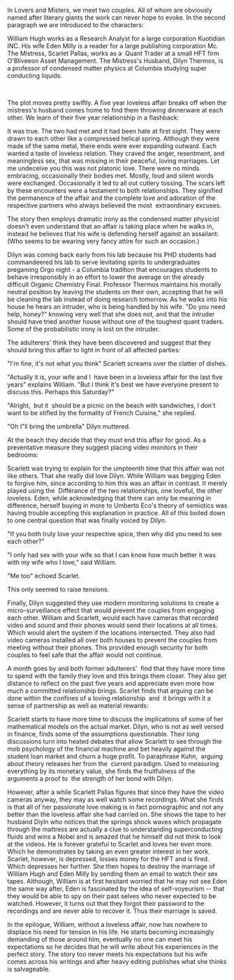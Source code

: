 <span class="c2">In Lovers and Misters, we meet two couples. All of whom are obviously named after literary giants the work can never hope to evoke. In the second paragraph we are introduced to the characters: </span>

<span class="c1"></span>

<span class="c2">William Hugh works as a Research Analyst for a large corporation Kuotidian INC. His wife Eden Milly is a reader for a large publishing corporation Mc. The Mistress, Scarlet Pallas, works as a  Quant Trader at a small HFT firm O'Bliveeon Asset Management. The Mistress's Husband, Dilyn Thermos, is a professor of condensed matter physics at Columbia studying super conducting liquids. </span>

<span class="c1">​</span>

<span class="c2">T</span><span class="c1">he plot moves pretty swiftly. A five year loveless affair breaks off when the </span><span class="c2">mistress's</span><span class="c1"> husband comes home to find them throwing dinnerware at each other. We </span><span class="c2">learn of their </span><span class="c1">five year relationship in a flashbac</span><span class="c2">k</span><span class="c1">:</span>

<span class="c1 c7"></span>

<span class="c2">It was true. The two had met and it had been hate at first sight. They were drawn to each other like a compressed helical spring. Although they were made of the same metal, there ends were ever expanding outward. Each wanted a taste of loveless relation. They craved the anger, resentment, and meaningless sex, that was missing in their peaceful, loving marriages. Let me undeceive you this was not platonic love. There were no minds embracing, occasionally their bodies met. Mostly, loud and silent words were exchanged. Occasionally it led to all out cutlery tossing. The scars left by these encounters were a testament to both relationships. They signified the permanence of the affair and the complete love and adoration of the respective partners who always believed the most  extraordinary excuses. </span>

<span class="c1"></span>

<span class="c1">The </span><span class="c1">story</span><span class="c1"> </span><span class="c1">then employs dramatic irony as </span><span class="c1">the condensed matter physicist </span><span class="c1">doesn't even understand that an affair is taking place when he </span><span class="c1">walks in</span><span class="c1">, instead </span><span class="c1">he believes </span><span class="c1">that </span><span class="c1">his wife</span><span class="c1"> is </span><span class="c1">defending herself against an assailant: (Who seems to be wearing very fancy attire for such an occasion.)</span>

<span class="c2"></span>

<span class="c2">Dilyn was coming back early from his lab because his PHD students had commandeered his lab to serve levitating spirits to undergraduates pregaming Orgo night - a Columbia tradition that encourages students to behave irresponsibly in an effort to lower the average on the already difficult Organic Chemistry Final. Professor Thermos maintains his morally neutral position by leaving the students on their own, accepting that he will be cleaning the lab instead of doing research tomorrow. As he walks into his house he hears an intruder, who is being handled by his wife. "Do you need help, honey?" knowing very well that she does not, and that the intruder should have tried another house without one of the toughest quant traders. Some of the probabilistic irony is lost on the intruder. </span>

<span class="c2"></span>

<span class="c1">The adulterers' think they have been discovered and suggest that they should bring this affair to light in front of all affected parties:</span>

<span class="c2"></span>

<span class="c2">"I'm fine, it's not what you think" Scarlett screams over the clatter of dishes.</span>

<span class="c2">"Actually it is, your wife and I  have been in a loveless affair for the last five years" explains William. "But I think it's best we have everyone present to discuss this. Perhaps this Saturday?"</span>

<span class="c2">"Alright,  but it  should be a picnic on the beach with sandwiches, I don't want to be stifled by the formality of French Cuisine," she replied.</span>

<span class="c2">"Oh I"ll bring the umbrella" Dilyn muttered.</span>

<span class="c1 c7"></span>

<span class="c1 c7">​</span><span class="c1">At the beach they decide that they must end this affair for good. As a preventative measure they suggest placing video monitors in their bedrooms:</span>

<span class="c2"></span>

<span class="c2">Scarlett was trying to explain for the umpteenth time that this affair was not like others. That she really did love Dilyn. While William was begging Eden to forgive him, since according to him this was an affair in contrast. It merely played using the  Différance of the two relationships, one loveful, the other loveless. Eden, while acknowledging that there can only be meaning in difference, herself buying in more to Umberto Eco's theory of semiotics was having trouble accepting this explanation in practice. All of this boiled down to one central question that was finally voiced by Dilyn.</span>

<span class="c2">"If you both truly love your respective spice, then why did you need to see each other?"</span>

<span class="c2">"I only had sex with your wife so that I can know how much better it was with my wife who I love," said William.</span>

<span class="c2">"Me too" echoed Scarlet.</span>

<span class="c2">This only seemed to raise tensions.</span>

<span class="c2">Finally, Dilyn suggested they use modern monitoring solutions to create a micro-surveillance effect that would prevent the couples from engaging each other. William and Scarlett, would each have cameras that recorded video and sound and their phones would send their locations at all times. Which would alert the system if the locations intersected. They also had video cameras installed all over both houses to prevent the couples from meeting without their phones. This provided enough security for both couples to feel safe that the affair would not continue.</span>

<span class="c1 c7"></span>

<span class="c1">A month goes by and both former adulterers'  find that they have more time to spend with the family they love and this brings them closer. They also get distance to reflect on the past five years and appreciate even more how much a committed relationship brings. Scarlet finds that arguing can be done within the confines of a loving relationship  and  it brings with it a sense of partnership as well as material rewards:</span>

<span class="c2"></span>

<span class="c2">Scarlett starts to have more time to discuss the implications of some of her mathematical models on the actual market. Dilyn, who is not as well versed in finance, finds some of the assumptions questionable. Their long discussions turn into heated debates that allow Scarlett to see through the mob psychology of the financial machine and bet heavily against the student loan market and churn a huge profit. To paraphrase Kuhn,  arguing about theory releases her from the  current paradigm. Used to measuring everything by its monetary value, she finds the fruitfulness of the arguments a proof to  the strength of her bond with Dilyn. </span>

<span class="c1 c7"></span>

<span class="c2">However, after a while Scarlett Pallas figures that since they have the video cameras anyway, they may as well watch some recordings. What she finds is that all of her passionate love making is in fact pornographic and not any better than the loveless affair she had carried on. She shows the tape to her husband Diyln who notices that the springs shock waves which propagate through the mattress are actually a clue to understanding superconducting fluids and wins a Nobel and is amazed that he himself did not think to look at the videos. He is forever grateful to Scarlet and loves her even more. Which he demonstrates by taking an even greater interest in her work. Scarlet, however, is depressed, losses money for the HFT and is fired. Which depresses her further. She then hopes to destroy the marriage of William Hugh and Eden Milly by sending them an email to watch their sex tapes. Although, William is at first hesitant worried that he may not see Eden the same way after, Eden is fascinated by the idea of self-voyeurism -- that they would be able to spy on their past selves who never expected to be watched. However, it turns out that they forgot their password to the recordings and are never able to recover it. Thus their marriage is saved.</span>

<span class="c2"></span>

<span class="c2">In the epilogue, William, without a loveless affair, now has nowhere to displace his need for tension in his life. He starts becoming increasingly demanding of those around him, eventually no one can meet his expectations so he decides that he will write about his experiences in the perfect story. The story too never meets his expectations but his wife comes across his writings and after heavy editing publishes what she thinks is salvageable.  </span>

<span class="c2"></span>
